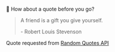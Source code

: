 📣 How about a quote before you go?

> A friend is a gift you give yourself.
>
> <p>- Robert Louis Stevenson</p>

Quote requested from [Random Quotes API](https://github.com/lukePeavey/quotable)
